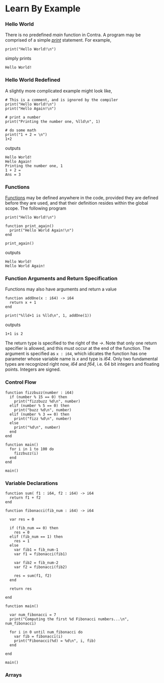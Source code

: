 Learn By Example
================

### Hello World

There is no predefined *main* function in Contra.  A program may be comprised of a simple
[*print*](reference.md#print) statement.  For example,
```
print("Hello World!\n")
```
simply prints
```
Hello World!
```


### Hello World Redefined

A slightly more complicated example might look like,
```
# This is a comment, and is ignored by the compiler
print("Hello World!\n")
print("Hello Again!\n")

# print a number
print("Printing the number one, %lld\n", 1)

# do some math
print("1 + 2 = \n")
1+2
```
outputs
```
Hello World!
Hello Again!
Printing the number one, 1
1 + 2 =
Ans = 3
```

### Functions

[Functions](reference.md#function) may be defined anywhere in the code, provided they are defined before they are used, and that their definition resides within the global scope.  The following program
```
print("Hello World!\n")                                                                           

function print_again()
  print("Hello World Again!\n")
end

print_again()
```
outputs
```
Hello World!
Hello World Again!
```

### Function Arguments and Return Specification

Functions may also have arguments and return a value
```
function addOne(x : i64) -> i64
  return x + 1
end

print("%lld+1 is %lld\n", 1, addOne(1))
```
outputs
```
1+1 is 2
```
The return type is specified to the right of the *->*.  Note that only one return specifier is allowed, and this must occur at the end of the function.  The argument is specified as `x : i64`, which idicates the function has one parameter whose variable name is *x* and type is *i64*.  Only two fundamental types are recognized right now, *i64* and *f64*, i.e. 64 bit integers and floating points.  Integers are signed.

### Control Flow

```
function fizzbuzz(number : i64)
  if (number % 15 == 0) then
    print("fizzbuzz %d\n", number) 
  elif (number % 5 == 0) then
    print("buzz %d\n", number) 
  elif (number % 3 == 0) then
    print("fizz %d\n", number) 
  else
    print("%d\n", number) 
  end
end

function main()
  for i in 1 to 100 do
    fizzbuzz(i)
  end
end

main()
```

### Variable Declarations

```
function sum( f1 : i64, f2 : i64) -> i64
  return f1 + f2
end

function fibonacci(fib_num : i64) -> i64
  
  var res = 0

  if (fib_num == 0) then
    res = 0
  elif (fib_num == 1) then
    res = 1
  else
    var fib1 = fib_num-1
    var f1 = fibonacci(fib1)

    var fib2 = fib_num-2
    var f2 = fibonacci(fib2)

    res = sum(f1, f2)
  end

  return res

end

function main()
  
  var num_fibonacci = 7
  print("Computing the first %d Fibonacci numbers...\n", num_fibonacci)

  for i in 0 until num_fibonacci do
    var fib = fibonacci(i)
    print("Fibonacci(%d) = %d\n", i, fib)
  end

end

main()
```

### Arrays

